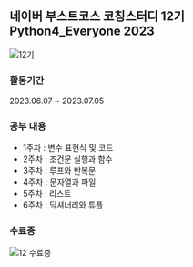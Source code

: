 ## 네이버 부스트코스 코칭스터디 12기 Python4_Everyone 2023
![12기](https://github.com/MinwooPyeon/Coaching_study_12_Python4_Everyone_2023/assets/153968515/ed617451-3b86-4cf7-b63f-dd619e6a8663)

### 활동기간
2023.06.07 ~ 2023.07.05

### 공부 내용
- 1주차 : 변수 표현식 및 코드
- 2주차 : 조건문 실행과 함수
- 3주차 : 루프와 반복문
- 4주차 : 문자열과 파일
- 5주차 : 리스트
- 6주차 : 딕셔너리와 튜플

### 수료증
![12 수료증](https://github.com/MinwooPyeon/Coaching_study_12_Python4_Everyone_2023/assets/153968515/0e58dd09-5832-4434-9ab2-ec9d40255c9c)
